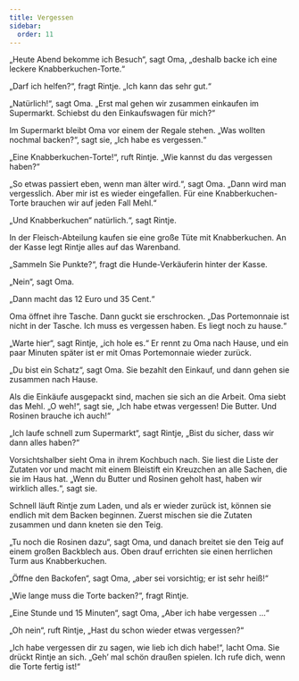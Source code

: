 ```yaml
---
title: Vergessen
sidebar:
  order: 11
---
```


„Heute Abend bekomme ich Besuch“, sagt Oma, „deshalb backe ich eine leckere Knabberkuchen-Torte.“

„Darf ich helfen?“, fragt Rintje. „Ich kann das sehr gut.“

„Natürlich!“, sagt Oma. „Erst mal gehen wir zusammen einkaufen im Supermarkt. Schiebst du den Einkaufswagen für mich?“

Im Supermarkt bleibt Oma vor einem der Regale stehen. „Was wollten nochmal backen?“, sagt sie, „Ich habe es vergessen.“

„Eine Knabberkuchen-Torte!“, ruft Rintje. „Wie kannst du das vergessen haben?“

„So etwas passiert eben, wenn man älter wird.“, sagt Oma. „Dann wird man vergesslich. Aber mir ist es wieder eingefallen. Für eine Knabberkuchen-Torte brauchen wir auf jeden Fall Mehl.“

„Und Knabberkuchen“ natürlich.“, sagt Rintje.

In der Fleisch-Abteilung kaufen sie eine große Tüte mit Knabberkuchen. An der Kasse legt Rintje alles auf das Warenband.

„Sammeln Sie Punkte?“, fragt die Hunde-Verkäuferin hinter der Kasse.

„Nein“, sagt Oma.

„Dann macht das 12 Euro und 35 Cent.“

Oma öffnet ihre Tasche. Dann guckt sie erschrocken. „Das Portemonnaie ist nicht in der Tasche. Ich muss es vergessen haben. Es liegt noch zu hause.“

„Warte hier“, sagt Rintje, „ich hole es.“ Er rennt zu Oma nach Hause, und ein paar Minuten später ist er mit Omas Portemonnaie wieder zurück.

„Du bist ein Schatz“, sagt Oma. Sie bezahlt den Einkauf, und dann gehen sie zusammen nach Hause.

Als die Einkäufe ausgepackt sind, machen sie sich an die Arbeit. Oma siebt das Mehl. „O weh!“, sagt sie, „Ich habe etwas vergessen! Die Butter. Und Rosinen brauche ich auch!“

„Ich laufe schnell zum Supermarkt“, sagt Rintje, „Bist du sicher, dass wir dann alles haben?“

Vorsichtshalber sieht Oma in ihrem Kochbuch nach. Sie liest die Liste der Zutaten vor und macht mit einem Bleistift ein Kreuzchen an alle Sachen, die sie im Haus hat. „Wenn du Butter und Rosinen geholt hast, haben wir wirklich alles.“, sagt sie.

Schnell läuft Rintje zum Laden, und als er wieder zurück ist, können sie endlich mit dem Backen beginnen. Zuerst mischen sie die Zutaten zusammen und dann kneten sie den Teig.

„Tu noch die Rosinen dazu“, sagt Oma, und danach breitet sie den Teig auf einem großen Backblech aus. Oben drauf errichten sie einen herrlichen Turm aus Knabberkuchen.

„Öffne den Backofen“, sagt Oma, „aber sei vorsichtig; er ist sehr heiß!“

„Wie lange muss die Torte backen?“, fragt Rintje.

„Eine Stunde und 15 Minuten“, sagt Oma, „Aber ich habe vergessen …“

„Oh nein“, ruft Rintje, „Hast du schon wieder etwas vergessen?“

„Ich habe vergessen dir zu sagen, wie lieb ich dich habe!“, lacht Oma. Sie drückt Rintje an sich. „Geh’ mal schön draußen spielen. Ich rufe dich, wenn die Torte fertig ist!“
